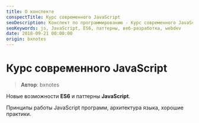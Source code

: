 ```yaml
---
title: О конспекте
conspectTitle: Курс современного JavaScript
seoDescription: Конспект по программированию - Курс современного JavaScript.
seoKeywords: js, JavaScript, ES6, паттерны, веб-разработка, webdev
date: 2018-09-21 00:00:00
origin: bxnotes
---
```

# Курс современного JavaScript

> **Автор**: bxnotes

Новые возможности **ES6** и паттерны **JavaScript**. 

Принципы работы JavaScript программ, архитектура языка, хорошие практики. 
